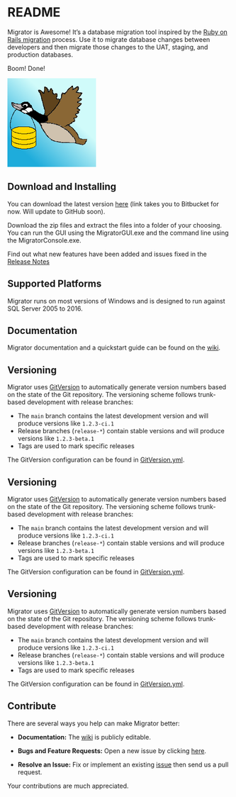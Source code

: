 # README #

Migrator is Awesome!  It’s a database migration tool inspired by the [Ruby on Rails migration](http://edgeguides.rubyonrails.org/active_record_migrations.html) process.  Use it to migrate database changes between developers and then migrate those changes to the UAT, staging, and production databases.

Boom! Done! 

![Goose](Logo/GooseSmall.png)

## Download and Installing

You can download the latest version [here](https://bitbucket.org/saturdaymp/migrator/downloads/) (link takes you to Bitbucket for now.  Will update to GitHub soon).

Download the zip files and extract the files into a folder of your choosing.  You can run the GUI using the MigratorGUI.exe and the command line using the MigratorConsole.exe.

Find out what new features have been added and issues fixed in the [Release Notes](https://github.com/saturdaymp/Migrator/wiki/Release-Notes)

## Supported Platforms

Migrator runs on most versions of Windows and is designed to run against SQL Server 2005 to 2016.

## Documentation

Migrator documentation and a quickstart guide can be found on the [wiki](https://github.com/saturdaymp/Migrator/wiki).

## Versioning

Migrator uses [GitVersion](https://gitversion.net/) to automatically generate version numbers based on the state of the Git repository. The versioning scheme follows trunk-based development with release branches:

- The `main` branch contains the latest development version and will produce versions like `1.2.3-ci.1`
- Release branches (`release-*`) contain stable versions and will produce versions like `1.2.3-beta.1`
- Tags are used to mark specific releases

The GitVersion configuration can be found in [GitVersion.yml](GitVersion.yml).

## Versioning

Migrator uses [GitVersion](https://gitversion.net/) to automatically generate version numbers based on the state of the Git repository. The versioning scheme follows trunk-based development with release branches:

- The `main` branch contains the latest development version and will produce versions like `1.2.3-ci.1`
- Release branches (`release-*`) contain stable versions and will produce versions like `1.2.3-beta.1`
- Tags are used to mark specific releases

The GitVersion configuration can be found in [GitVersion.yml](GitVersion.yml).

## Versioning

Migrator uses [GitVersion](https://gitversion.net/) to automatically generate version numbers based on the state of the Git repository. The versioning scheme follows trunk-based development with release branches:

- The `main` branch contains the latest development version and will produce versions like `1.2.3-ci.1`
- Release branches (`release-*`) contain stable versions and will produce versions like `1.2.3-beta.1`
- Tags are used to mark specific releases

The GitVersion configuration can be found in [GitVersion.yml](GitVersion.yml).

## Contribute

There are several ways you help can make Migrator better:

- **Documentation:** The [wiki](https://github.com/saturdaymp/Migrator/wiki) is publicly editable.

- **Bugs and Feature Requests:** Open a new issue by clicking [here](https://github.com/saturdaymp/Migrator/issues).

- **Resolve an Issue:** Fix or implement an existing [issue](https://github.com/saturdaymp/Migrator/issues) then send us a pull request.

Your contributions are much appreciated.
